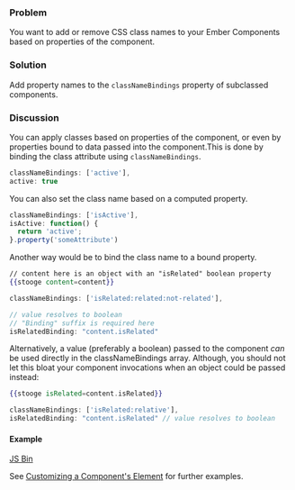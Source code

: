 ### Problem
You want to add or remove CSS class names to your Ember Components based on properties of the component.

### Solution
Add property names to the `classNameBindings` property of subclassed components.

### Discussion

You can apply classes based on properties of the component, or even by properties bound to data passed into the component.This is done by binding the class attribute using `classNameBindings`.

```js
classNameBindings: ['active'],
active: true
```

You can also set the class name based on a computed property.

```js
classNameBindings: ['isActive'],
isActive: function() {
  return 'active';
}.property('someAttribute')
```

Another way would be to bind the class name to a bound property.

```handlebars
// content here is an object with an "isRelated" boolean property
{{stooge content=content}}
```

```js
classNameBindings: ['isRelated:related:not-related'],

// value resolves to boolean
// "Binding" suffix is required here
isRelatedBinding: "content.isRelated"
```

Alternatively, a value (preferably a boolean) passed to the component _can_ be used directly in the classNameBindings array.  Although, you should not let this bloat your
component invocations when an object could be passed instead:

```handlebars
{{stooge isRelated=content.isRelated}}
```

```js
classNameBindings: ['isRelated:relative'],
isRelatedBinding: "content.isRelated" // value resolves to boolean
```

#### Example

<a class="jsbin-embed" href="http://emberjs.jsbin.com/AwAYUwe/2/edit?js,output">JS Bin</a>

See [Customizing a Component's Element](/guides/components/customizing-a-components-element/) for further examples.
